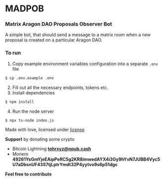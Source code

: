 # MADPOB
### Matrix Aragon DAO Proposals Observer Bot
A simple bot, that should send a message to a matrix room when a new proposal is created on a particular Aragon DAO.

### To run
1. Copy example environment variables configuration into a separate `.env` file
```sh
$ cp .env.example .env
```
2. Fill out all the necessary endpoints, tokens etc.
3. Install dependencies
```sh
$ npm install
```
4. Run the node server
```sh
$ npx ts-node index.js
```

Made with love, licensed under [license](./LICENSE)

**Support** by donating some crypto
- Bitcoin Lightning **tohrxyz@npub.cash**
- Monero **49261YsGmYjeEAipPeRC5g2KR8imwedAYX4i3Gy9hYvN7JUBB4Vyc5U7aDbsnUF43S7tjLptrYmdt32P4yytvo9s6p51dgc**

**Feel free to contribute**
